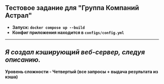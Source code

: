 ## Тестовое задание для "Группа Компаний Астрал"
- **Запуск: `docker compose up --build`**
- **Конфиг приложения находится в `configs/config.yml`**
---
*Я создал кэширующий веб-сервер, следуя описанию.*
---
**Уровень сложности - Четвертый (все запросы + выдача результата из кэша)**
